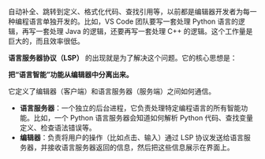 自动补全、跳转到定义、格式化代码、查找引用等，以前都是编辑器开发者为每一种编程语言单独开发的。比如，VS Code 团队要写一套处理 Python 语言的逻辑，再写一套处理 Java 的逻辑，还要再写一套处理 C++ 的逻辑。这个工作量是巨大的，而且效率很低。

**语言服务器协议（LSP）** 的出现就是为了解决这个问题。它的核心思想是：

**把“语言智能”功能从编辑器中分离出来。**

它定义了编辑器（客户端）和语言服务器（服务端）之间如何通信。

- **语言服务器**：一个独立的后台进程，它负责处理特定编程语言的所有智能功能。比如，一个 Python 语言服务器会知道如何解析 Python 代码、查找变量定义、检查语法错误等。
- **编辑器**：负责将用户的操作（比如点击、输入）通过 LSP 协议发送给语言服务器，并接收语言服务器返回的信息，然后把这些信息展示在界面上。
